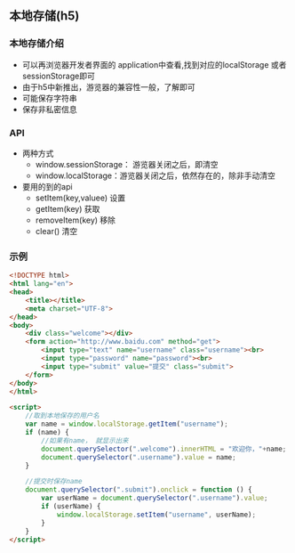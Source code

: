 ## 本地存储(h5)

### 本地存储介绍 
* 可以再浏览器开发者界面的 application中查看,找到对应的localStorage 或者 sessionStorage即可
* 由于h5中新推出，游览器的兼容性一般，了解即可
* 可能保存字符串
* 保存非私密信息

### API
* 两种方式  
    * window.sessionStorage： 游览器关闭之后，即清空
    * window.localStorage：游览器关闭之后，依然存在的，除非手动清空
* 要用的到的api
    * setItem(key,valuee) 设置
    * getItem(key) 获取
    * removeItem(key) 移除
    * clear() 清空

### 示例
```html
<!DOCTYPE html>
<html lang="en">
<head>
    <title></title>
    <meta charset="UTF-8">
</head>
<body>
    <div class="welcome"></div>
    <form action="http://www.baidu.com" method="get">
        <input type="text" name="username" class="username"><br>
        <input type="password" name="password"><br>
        <input type="submit" value="提交" class="submit">
    </form>
</body>
</html>

<script>
    //取到本地保存的用户名
    var name = window.localStorage.getItem("username");
    if (name) {
        //如果有name， 就显示出来
        document.querySelector(".welcome").innerHTML = "欢迎你，"+name;
        document.querySelector(".username").value = name;
    }

    //提交时保存name
    document.querySelector(".submit").onclick = function () {
        var userName = document.querySelector(".username").value;
        if (userName) {
            window.localStorage.setItem("username", userName);
        }
    }
</script>
```